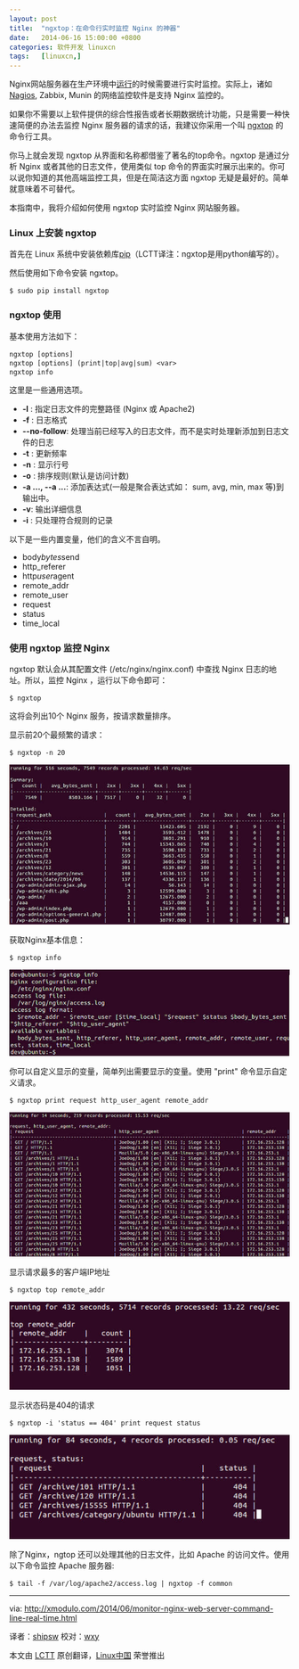 ```yaml
---
layout: post
title:	"ngxtop：在命令行实时监控 Nginx 的神器"
date:	2014-06-16 15:00:00 +0800 
categories:	软件开发 linuxcn 
tags:	[linuxcn,]
---
```



Nginx网站服务器在生产环境中[运行](http://xmodulo.com/2014/01/compile-install-nginx-web-server.html)的时候需要进行实时监控。实际上，诸如[Nagios](http://xmodulo.com/2013/12/monitor-common-services-nagios.html), Zabbix, Munin 的网络监控软件是支持 Nginx 监控的。


如果你不需要以上软件提供的综合性报告或者长期数据统计功能，只是需要一种快速简便的办法去监控 Nginx 服务器的请求的话，我建议你采用一个叫 [ngxtop](https://github.com/lebinh/ngxtop) 的命令行工具。


你马上就会发现 ngxtop 从界面和名称都借鉴了著名的top命令。ngxtop 是通过分析 Nginx 或者其他的日志文件，使用类似 top 命令的界面实时展示出来的。你可以说你知道的其他高端监控工具，但是在简洁这方面 ngxtop 无疑是最好的。简单就意味着不可替代。


本指南中，我将介绍如何使用 ngxtop 实时监控 Nginx 网站服务器。


### Linux 上安装 ngxtop


首先在 Linux 系统中安装依赖库[pip](http://ask.xmodulo.com/install-pip-linux.html)（LCTT译注：ngxtop是用python编写的）。


然后使用如下命令安装 ngxtop。



```
$ sudo pip install ngxtop

```

### ngxtop 使用


基本使用方法如下：



```
ngxtop [options]
ngxtop [options] (print|top|avg|sum) <var>
ngxtop info

```

这里是一些通用选项。


* **-l** : 指定日志文件的完整路径 (Nginx 或 Apache2)
* **-f** : 日志格式
* **--no-follow**: 处理当前已经写入的日志文件，而不是实时处理新添加到日志文件的日志
* **-t** : 更新频率
* **-n** : 显示行号
* **-o** : 排序规则(默认是访问计数)
* **-a ..., --a ...**: 添加表达式(一般是聚合表达式如： sum, avg, min, max 等)到输出中。
* **-v**: 输出详细信息
* **-i** : 只处理符合规则的记录


以下是一些内置变量，他们的含义不言自明。


* body*bytes*send
* http\_referer
* http*user*agent
* remote\_addr
* remote\_user
* request
* status
* time\_local


### 使用 ngxtop 监控 Nginx


ngxtop 默认会从其配置文件 (/etc/nginx/nginx.conf) 中查找 Nginx 日志的地址。所以，监控 Nginx ，运行以下命令即可：



```
$ ngxtop

```

这将会列出10个 Nginx 服务，按请求数量排序。


显示前20个最频繁的请求：



```
$ ngxtop -n 20

```

![](/Asserts/Images/album/201406/16/133347yossqqn79yj4xdzr.jpg)


获取Nginx基本信息：



```
$ ngxtop info

```

![](/Asserts/Images/album/201406/16/133349me6x7pa71tg7chy3.jpg)


你可以自定义显示的变量，简单列出需要显示的变量。使用 "print" 命令显示自定义请求。



```
$ ngxtop print request http_user_agent remote_addr

```

![](/Asserts/Images/album/201406/16/133352ht00nx7fnz07fvq0.jpg)


显示请求最多的客户端IP地址



```
$ ngxtop top remote_addr

```

![](/Asserts/Images/album/201406/16/133354fypepynimipnnyyv.jpg)


显示状态码是404的请求



```
$ ngxtop -i 'status == 404' print request status

```

![](/Asserts/Images/album/201406/16/133357orc6q1voa44v65vg.jpg)


除了Nginx，ngtop 还可以处理其他的日志文件，比如 Apache 的访问文件。使用以下命令监控 Apache 服务器:



```
$ tail -f /var/log/apache2/access.log | ngxtop -f common

```



---


via: <http://xmodulo.com/2014/06/monitor-nginx-web-server-command-line-real-time.html>


译者：[shipsw](https://github.com/shipsw) 校对：[wxy](https://github.com/wxy)


本文由 [LCTT](https://github.com/LCTT/TranslateProject) 原创翻译，[Linux中国](http://linux.cn/) 荣誉推出
